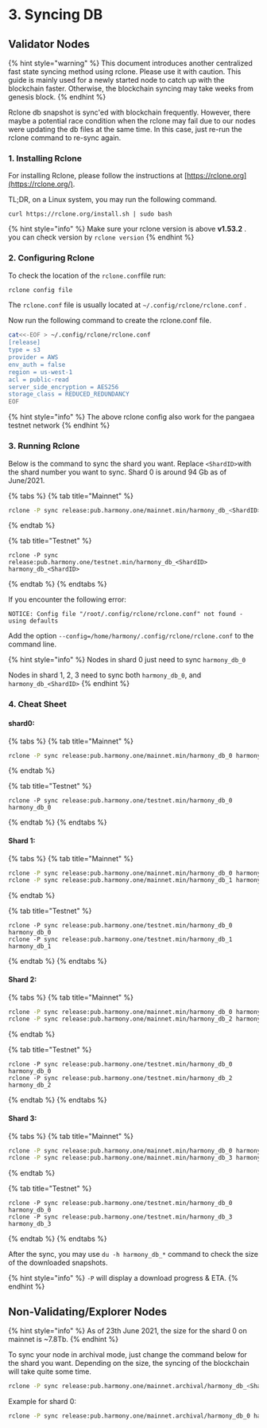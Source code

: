# 3. Syncing DB

## Validator Nodes

{% hint style="warning" %}
This document introduces another centralized fast state syncing method using rclone. Please use it with caution. This guide is mainly used for a newly started node to catch up with the blockchain faster. Otherwise, the blockchain syncing may take weeks from genesis block.
{% endhint %}

Rclone db snapshot is sync'ed with blockchain frequently. However, there maybe a potential race condition when the rclone may fail due to our nodes were updating the db files at the same time. In this case, just re-run the rclone command to re-sync again.

### 1. Installing Rclone

For installing Rclone, please follow the instructions at [https://rclone.org](https://rclone.org/).

TL;DR, on a Linux system, you may run the following command.

```text
curl https://rclone.org/install.sh | sudo bash
```

{% hint style="info" %}
Make sure your rclone version is above **v1.53.2** . you can check version by `rclone version`
{% endhint %}

### 2. Configuring Rclone

To check the location of the `rclone.conf`file run:

```bash
rclone config file
```

The `rclone.conf` file is usually located at `~/.config/rclone/rclone.conf` . 

Now run the following command to create the rclone.conf file.

```bash
cat<<-EOF > ~/.config/rclone/rclone.conf
[release]
type = s3
provider = AWS
env_auth = false
region = us-west-1
acl = public-read
server_side_encryption = AES256
storage_class = REDUCED_REDUNDANCY
EOF
```

{% hint style="info" %}
The above rclone config also work for the pangaea testnet network
{% endhint %}

### 3. Running Rclone

Below is the command to sync the shard you want. Replace `<ShardID>`with the shard number you want to sync. Shard 0 is around 94 Gb as of June/2021.

{% tabs %}
{% tab title="Mainnet" %}
```bash
rclone -P sync release:pub.harmony.one/mainnet.min/harmony_db_<ShardID> harmony_db_<ShardID>
```
{% endtab %}

{% tab title="Testnet" %}
```
rclone -P sync release:pub.harmony.one/testnet.min/harmony_db_<ShardID> harmony_db_<ShardID>
```
{% endtab %}
{% endtabs %}

If you encounter the following error:
```
NOTICE: Config file "/root/.config/rclone/rclone.conf" not found - using defaults
```
Add the option ```--config=/home/harmony/.config/rclone/rclone.conf``` to the command line.

{% hint style="info" %}
Nodes in shard 0 just need to sync `harmony_db_0`

Nodes in shard 1, 2, 3 need to sync both `harmony_db_0`, and `harmony_db_<ShardID>`
{% endhint %}

### 4. Cheat Sheet

#### shard0:

{% tabs %}
{% tab title="Mainnet" %}
```bash
rclone -P sync release:pub.harmony.one/mainnet.min/harmony_db_0 harmony_db_0
```
{% endtab %}

{% tab title="Testnet" %}
```
rclone -P sync release:pub.harmony.one/testnet.min/harmony_db_0 harmony_db_0
```
{% endtab %}
{% endtabs %}

#### Shard 1:

{% tabs %}
{% tab title="Mainnet" %}
```bash
rclone -P sync release:pub.harmony.one/mainnet.min/harmony_db_0 harmony_db_0
rclone -P sync release:pub.harmony.one/mainnet.min/harmony_db_1 harmony_db_1
```
{% endtab %}

{% tab title="Testnet" %}
```
rclone -P sync release:pub.harmony.one/testnet.min/harmony_db_0 harmony_db_0
rclone -P sync release:pub.harmony.one/testnet.min/harmony_db_1 harmony_db_1
```
{% endtab %}
{% endtabs %}

#### Shard 2:

{% tabs %}
{% tab title="Mainnet" %}
```bash
rclone -P sync release:pub.harmony.one/mainnet.min/harmony_db_0 harmony_db_0
rclone -P sync release:pub.harmony.one/mainnet.min/harmony_db_2 harmony_db_2
```
{% endtab %}

{% tab title="Testnet" %}
```
rclone -P sync release:pub.harmony.one/testnet.min/harmony_db_0 harmony_db_0
rclone -P sync release:pub.harmony.one/testnet.min/harmony_db_2 harmony_db_2
```
{% endtab %}
{% endtabs %}

#### Shard 3:

{% tabs %}
{% tab title="Mainnet" %}
```bash
rclone -P sync release:pub.harmony.one/mainnet.min/harmony_db_0 harmony_db_0
rclone -P sync release:pub.harmony.one/mainnet.min/harmony_db_3 harmony_db_3
```
{% endtab %}

{% tab title="Testnet" %}
```
rclone -P sync release:pub.harmony.one/testnet.min/harmony_db_0 harmony_db_0
rclone -P sync release:pub.harmony.one/testnet.min/harmony_db_3 harmony_db_3
```
{% endtab %}
{% endtabs %}

After the sync, you may use `du -h harmony_db_*` command to check the size of the downloaded snapshots.

{% hint style="info" %}
`-P` will display a download progress & ETA.
{% endhint %}

## Non-Validating/Explorer Nodes

{% hint style="info" %}
As of 23th June 2021, the size for the shard 0 on mainnet is ~7.8Tb.
{% endhint %}

To sync your node in archival mode, just change the command below for the shard you want. Depending on the size, the syncing of the blockchain will take quite some time.

```bash
rclone -P sync release:pub.harmony.one/mainnet.archival/harmony_db_<ShardID> harmony_db_<ShardID>
```

Example for shard 0:

```bash
rclone -P sync release:pub.harmony.one/mainnet.archival/harmony_db_0 harmony_db_0
```

